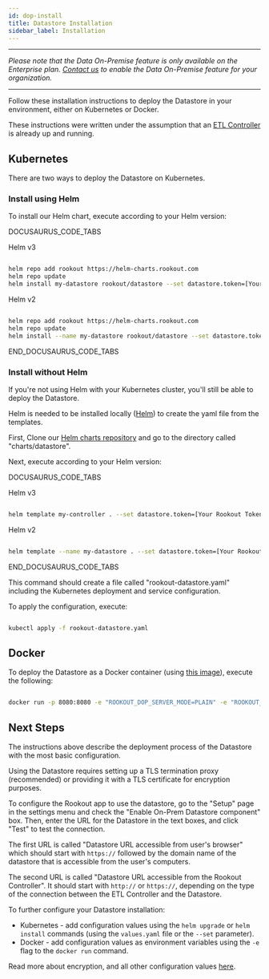 ```yaml
---
id: dop-install
title: Datastore Installation
sidebar_label: Installation
---
```

* * *

_Please note that the Data On-Premise feature is only available on the Enterprise plan. [Contact us](https://www.rookout.com/company/contact) to enable the Data On-Premise feature for your organization._

* * *

Follow these installation instructions to deploy the Datastore in your environment, either on Kubernetes or Docker.

These instructions were written under the assumption that an [ETL Controller](etl-controller-intro.md) is already up and running.

## Kubernetes

There are two ways to deploy the Datastore on Kubernetes.

### Install using Helm

To install our Helm chart, execute according to your Helm version:

DOCUSAURUS_CODE_TABS

Helm v3

```bash

helm repo add rookout https://helm-charts.rookout.com
helm repo update
helm install my-datastore rookout/datastore --set datastore.token=[Your Rookout Token]

```

<div className="rookout-org-info" />

Helm v2

```bash

helm repo add rookout https://helm-charts.rookout.com
helm repo update
helm install --name my-datastore rookout/datastore --set datastore.token=[Your Rookout Token]

```

<div className="rookout-org-info" />

END_DOCUSAURUS_CODE_TABS

### Install without Helm

If you're not using Helm with your Kubernetes cluster, you'll still be able to deploy the Datastore.

Helm is needed to be installed locally ([Helm](https://helm.sh/docs/intro/install/)) to create the yaml file from the templates.

First, Clone our [Helm charts repository](https://github.com/Rookout/helm-charts) and go to the directory called "charts/datastore".

Next, execute according to your Helm version:

DOCUSAURUS_CODE_TABS

Helm v3

```bash

helm template my-controller . --set datastore.token=[Your Rookout Token] > rookout-datastore.yaml

```

<div className="rookout-org-info" />

Helm v2

```bash

helm template --name my-datastore . --set datastore.token=[Your Rookout Token] > rookout-datastore.yaml

```

<div className="rookout-org-info" />

END_DOCUSAURUS_CODE_TABS

This command should create a file called "rookout-datastore.yaml" including the Kubernetes deployment and service configuration.

To apply the configuration, execute:

```bash

kubectl apply -f rookout-datastore.yaml

```

## Docker

To deploy the Datastore as a Docker container (using [this image](https://hub.docker.com/r/rookout/data-on-prem/)), execute the following:

```bash

docker run -p 8080:8080 -e "ROOKOUT_DOP_SERVER_MODE=PLAIN" -e "ROOKOUT_TOKEN=[Your Rookout Token]" rookout/data-on-prem

```

<div className="rookout-org-info" />

## Next Steps

The instructions above describe the deployment process of the Datastore with the most basic configuration.

Using the Datastore requires setting up a TLS termination proxy (recommended) or providing it with a TLS certificate for encryption purposes.

To configure the Rookout app to use the datastore, go to the "Setup" page in the settings menu and check the "Enable On-Prem Datastore component" box. Then, enter the URL for the Datastore in the text boxes, and click "Test" to test the connection.

The first URL is called "Datastore URL accessible from user's browser" which should start with `https://` followed by the domain name of the datastore that is accessible from the user's computers.

The second URL is called "Datastore URL accessible from the Rookout Controller". It should start with `http://` or `https://`, depending on the type of the connection between the ETL Controller and the Datastore.

To further configure your Datastore installation:

-   Kubernetes - add configuration values using the `helm upgrade` or `helm install` commands (using the `values.yaml` file or the `--set` parameter).
-   Docker - add configuration values as environment variables using the `-e` flag to the `docker run` command.

Read more about encryption, and all other configuration values [here](dop-config.md#helm-values).
